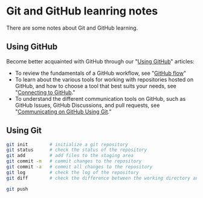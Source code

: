 # Git and GitHub leanring notes
There are some notes about Git and GitHub learning.

## Using GitHub
Become better acquainted with GitHub through our "[Using GitHub](https://docs.github.com/en/get-started/using-github)" articles:

+ To review the fundamentals of a GitHub workflow, see "[GitHub flow](https://docs.github.com/en/get-started/using-github/github-flow)"
+ To learn about the various tools for working with repositories hosted on GitHub, and how to choose a tool that best suits your needs, see "[Connecting to GitHub](https://docs.github.com/en/get-started/using-github/connecting-to-github)."
+ To understand the different communication tools on GitHub, such as GitHub Issues, GitHub Discussions, and pull requests, see "[Communicating on GitHub
Using Git](https://docs.github.com/en/get-started/using-github/communicating-on-github)."

## Using Git
```bash
git init        # initialize a git repository
git status      # check the status of the repository
git add         # add files to the staging area
git commit -m   # commit changes to the repository
git commit -a   # commit all changes to the repository
git log         # check the log of the repository
git diff        # check the difference between the working directory and the staging area

git push
```
